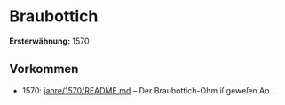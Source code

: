 # Braubottich

**Ersterwähnung:** 1570

## Vorkommen
- 1570: [jahre/1570/README.md](../jahre/1570/README.md) – Der Braubottich-Ohm iſ geweſen Ao...
